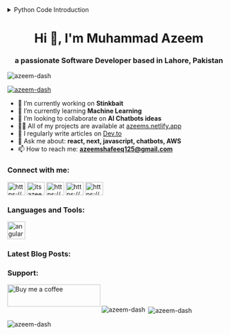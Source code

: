 <!-- Introduction Code Snippet with Beautiful Shade -->
<details>
  <summary>Python Code Introduction</summary>
  <pre>
  <code>
  #!/usr/bin/python
  # -*- coding: utf-8 -*-

  class SoftwareEngineer:

      def __init__(self):
          self.name = "Zhenye Na"
          self.role = "Software Engineer"
          self.language_spoken = ["zh_CN", "en_US"]

      def say_hi(self):
          print("Thanks for dropping by, hope you find some of my work interesting.")

  me = SoftwareEngineer()
  me.say_hi()
  </code>
  </pre>
</details>

<h1 align="center">Hi 👋, I'm Muhammad Azeem</h1>
<h3 align="center">a passionate Software Developer based in Lahore, Pakistan</h3>

<p align="left"> <img src="https://komarev.com/ghpvc/?username=azeem-dash&label=Profile%20views&color=0e75b6&style=flat" alt="azeem-dash" /> </p>

<p align="left"> <a href="https://github.com/ryo-ma/github-profile-trophy"><img src="https://github-profile-trophy.vercel.app/?username=azeem-dash" alt="azeem-dash" /></a> </p>

- 🔭 I’m currently working on **Stinkbait**
- 🌱 I’m currently learning **Machine Learning**
- 👯 I’m looking to collaborate on **AI Chatbots ideas**
- 👨‍💻 All of my projects are available at [azeems.netlify.app](https://azeems.netlify.app/)
- 📝 I regularly write articles on [Dev.to](https://dev.to/azeem_shafeeq)
- 💬 Ask me about: **react, next, javascript, chatbots, AWS**
- 📫 How to reach me: **azeemshafeeq125@gmail.com**

<h3 align="left">Connect with me:</h3>
<p align="left">
  <a href="https://dev.to/azeem_shafeeq" target="blank"><img align="center" src="https://raw.githubusercontent.com/rahuldkjain/github-profile-readme-generator/master/src/images/icons/Social/devto.svg" alt="https://dev.to/azeem_shafeeq" height="30" width="40" /></a>
  <a href="https://twitter.com/itsazeemch1" target="blank"><img align="center" src="https://raw.githubusercontent.com/rahuldkjain/github-profile-readme-generator/master/src/images/icons/Social/twitter.svg" alt="itsazeemch1" height="30" width="40" /></a>
  <a href="https://linkedin.com/in/muhammad-azeem-904732195/" target="blank"><img align="center" src="https://raw.githubusercontent.com/rahuldkjain/github-profile-readme-generator/master/src/images/icons/Social/linked-in-alt.svg" alt="https://www.linkedin.com/in/muhammad-azeem-904732195/" height="30" width="40" /></a>
  <a href="https://stackoverflow.com/users/15388992/azeem" target="blank"><img align="center" src="https://raw.githubusercontent.com/rahuldkjain/github-profile-readme-generator/master/src/images/icons/Social/stack-overflow.svg" alt="https://stackoverflow.com/users/15388992/azeem" height="30" width="40" /></a>
  <a href="https://instagram.com/ch.azeem.shafeeq/?igshid=zje2ngzindq%3d" target="blank"><img align="center" src="https://raw.githubusercontent.com/rahuldkjain/github-profile-readme-generator/master/src/images/icons/Social/instagram.svg" alt="https://www.instagram.com/ch.azeem.shafeeq/?igshid=zje2ngzindq%3d" height="30" width="40" /></a>
</p>

<h3 align="left">Languages and Tools:</h3>
<p align="left">
  <!-- Add your preferred tech stack icons here -->
  <a href="https://angular.io" target="_blank" rel="noreferrer"> <img src="https://angular.io/assets/images/logos/angular/angular.svg" alt="angular" width="40" height="40"/> </a>
  <!-- Add other icons as needed -->
</p>

<h3 align="left">Latest Blog Posts:</h3>
<div class="blog-body">
  <!-- This will be dynamically filled with blog posts -->
</div>

<script>
  const username = 'azeem_shafeeq';

  fetch(`https://dev.to/api/articles?username=${username}`)
    .then(res => res.json())
    .then(articles => {
      const blogBody = document.querySelector('.blog-body');

      articles.slice(0, 3).forEach(article => {
        const articleHTML = `
          <div class="blog-item">
            <div class="blog-image">
              <img src="${article.cover_image || 'default-image.jpg'}" alt="${article.title}">
            </div>
            <div class="blog-text">
              <h2>${article.title}</h2>
              <p>${article.description}</p>
              <a href="${article.url}" target="_blank" class="blog-link">
                <span>Read more</span> <i class="las la-external-link-alt"></i>
              </a>
            </div>
          </div>
        `;
        blogBody.innerHTML += articleHTML;
      });
    })
    .catch(err => {
      console.error("Error fetching articles: ", err);
    });
</script>

<h3 align="left">Support:</h3>
<p>
  <a href="https://buymeacoffee.com/azeemshafeeq"> 
    <img align="left" src="https://cdn.buymeacoffee.com/buttons/v2/default-yellow.png" height="50" width="210" alt="Buy me a coffee" />
  </a>
</p><br><br>

<p><img align="left" src="https://github-readme-stats.vercel.app/api/top-langs?username=azeem-dash&show_icons=true&locale=en&layout=compact" alt="azeem-dash" /></p>
<p>&nbsp;<img align="center" src="https://github-readme-stats.vercel.app/api?username=azeem-dash&show_icons=true&locale=en" alt="azeem-dash" /></p>
<p><img align="center" src="https://github-readme-streak-stats.herokuapp.com/?user=azeem-dash&" alt="azeem-dash" /></p>
